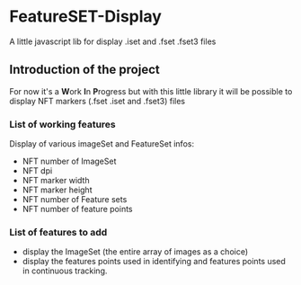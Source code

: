 # FeatureSET-Display

A little javascript lib for display .iset and .fset .fset3 files

## Introduction of the project

For now it's a **W**ork **I**n **P**rogress but with this little library it will be possible to display NFT markers (.fset .iset and .fset3) files

### List of working features

Display of various imageSet and FeatureSet infos:

- NFT number of ImageSet
- NFT dpi
- NFT marker width
- NFT marker height
- NFT number of Feature sets
- NFT number of feature points

### List of features to add

- display the ImageSet (the entire array of images as a choice)
- display the features points used in identifying and features points used in continuous tracking.
